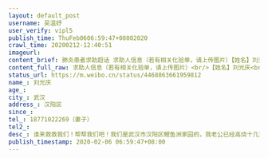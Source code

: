 ```yaml
---
layout: default_post
username: 吴温妤
user_verify: vipl5
publish_time: ThuFeb0606:59:47+08002020
crawl_time: 20200212-12:40:51
imageurl: 
content_brief: 肺炎患者求助超话 求助人信息（若有相关化验单，请上传图片）【姓名】刘光庆【年龄】【所在城市】武汉【所在小区、社区】汉阳区【患病时间】【联系方式】18771022269（妻子）【其他紧急联系人】【病情描述】 谁来救救我们！帮帮我们吧！我们是武汉市汉阳区鲤鱼洲家园的，我老公已经高烧十 ...全文
content_full_raw: 求助人信息（若有相关化验单，请上传图片）<br/>【姓名】刘光庆<br/>【年龄】<br/>【所在城市】武汉<br/>【所在小区、社区】汉阳区<br/>【患病时间】<br/>【联系方式】18771022269（妻子）<br/>【其他紧急联系人】<br/>【病情描述】谁来救救我们！帮帮我们吧！我们是武汉市汉阳区鲤鱼洲家园的，我老公已经高烧十几天了，全身无力，身上疼痛难忍，拍片显示双肺已严重感染，呼吸也难受，同济协和的医生让他赶紧住院，吃的药和打的针都不给开了，说对他已没什么用，必须住院才有希望，可没有一个医院收他，都说没有床位了，可怜的他还得拖着发烧的身体四处求医，因为家里️个4岁的宝宝需要妈妈的照顾，社区也找了，市长热线也打了，反正各种想的办法都想了……他今天已经躺床上爬不起来了，高烧不退！眼看着他一天天虚弱下去，无处医治，真的很痛心！<br/>心酸……无助……<br/>地址：武汉市，汉阳区，鲤鱼洲家园，34栋1504
status_url: https://m.weibo.cn/status/4468863661959812
name_: 刘光庆
age_: 
city_: 武汉
address_: 汉阳区
since_: 
tel_: 18771022269（妻子）
tel2_: 
desc_: 谁来救救我们！帮帮我们吧！我们是武汉市汉阳区鲤鱼洲家园的，我老公已经高烧十几天了，全身无力，身上疼痛难忍，拍片显示双肺已严重感染，呼吸也难受，同济协和的医生让他赶紧住院，吃的药和打的针都不给开了，说对他已没什么用，必须住院才有希望，可没有一个医院收他，都说没有床位了，可怜的他还得拖着发烧的身体四处求医，因为家里️个4岁的宝宝需要妈妈的照顾，社区也找了，市长热线也打了，反正各种想的办法都想了……他今天已经躺床上爬不起来了，高烧不退！眼看着他一天天虚弱下去，无处医治，真的很痛心！心酸……无助……地址武汉市，汉阳区，鲤鱼洲家园，34栋1504
publish_timestamp: 2020-02-06 06:59:47+08:00
---
```

